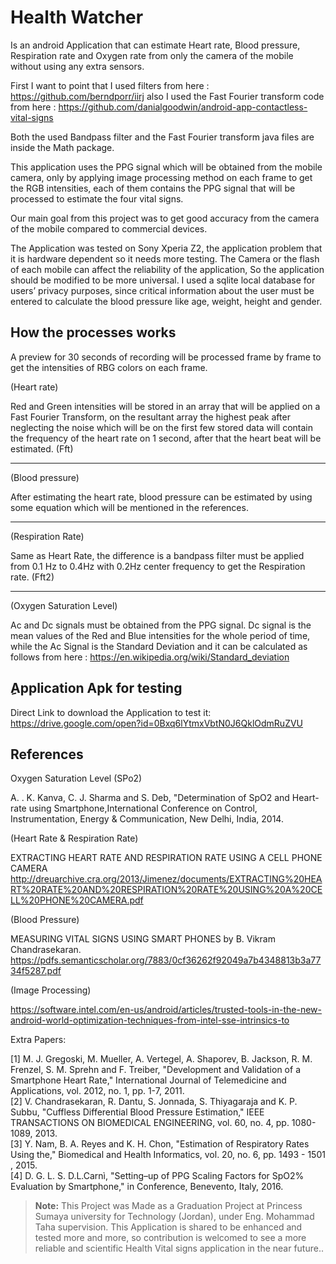 Health Watcher
===================

Is an android Application that can estimate Heart rate, Blood pressure, Respiration rate and Oxygen rate from only the camera of the mobile without using any extra sensors. 

First I want to point that I used filters from here : https://github.com/berndporr/iirj
also I used the Fast Fourier transform code from here : https://github.com/danialgoodwin/android-app-contactless-vital-signs

Both the used Bandpass filter and the Fast Fourier transform java files are inside the Math package.

This application uses the PPG signal which will be obtained from the mobile camera, only by applying image processing method on each frame to get the RGB intensities, each of them contains the PPG signal that will be processed to estimate the four vital signs. 

Our main goal from this project was to get good accuracy from the camera of the mobile compared to commercial devices.

The Application was tested on Sony Xperia Z2, the application problem that it is hardware dependent so it needs more testing. The Camera or the flash of each mobile can affect the reliability of the application, So the application should be modified to be more universal.
I used a sqlite local database for users’ privacy purposes, since critical information about the user must be entered to calculate the blood pressure like age, weight, height and gender.


How the processes works
-------------

A preview for 30 seconds of recording will be processed frame by frame to get the intensities of RBG colors on each frame.

(Heart rate)

Red and Green intensities will be stored in an array that will be applied on a Fast Fourier Transform, on the resultant array the highest peak after neglecting the noise which will be on the first few stored data will contain the frequency of the heart rate on 1 second, after that the heart beat will be estimated. (Fft)

----------

(Blood pressure)

After estimating the heart rate, blood pressure can be estimated by using some equation which will be mentioned in the references.

----------

(Respiration Rate)

Same as Heart Rate, the difference is a bandpass filter must be applied from 0.1 Hz to 0.4Hz with 0.2Hz center frequency to get the Respiration rate. (Fft2)

----------
(Oxygen Saturation Level)

Ac and Dc signals must be obtained from the PPG signal. Dc signal is the mean values of the Red and Blue intensities for the whole period of time, while the Ac Signal is the Standard Deviation and it can be calculated as follows from here : https://en.wikipedia.org/wiki/Standard_deviation 



ِApplication Apk for testing
-------------------

Direct Link to download the Application to test it:
https://drive.google.com/open?id=0Bxq6lYtmxVbtN0J6QklOdmRuZVU



References 
-------------

Oxygen Saturation Level (SPo2)
  
A. . K. Kanva, C. J. Sharma and S. Deb, "Determination of SpO2 and Heart-rate using Smartphone,International Conference on Control, Instrumentation, Energy & Communication, New Delhi, India, 2014.  

(Heart Rate & Respiration Rate)

EXTRACTING HEART RATE AND RESPIRATION RATE USING A CELL PHONE CAMERA
http://dreuarchive.cra.org/2013/Jimenez/documents/EXTRACTING%20HEART%20RATE%20AND%20RESPIRATION%20RATE%20USING%20A%20CELL%20PHONE%20CAMERA.pdf

(Blood Pressure)

MEASURING VITAL SIGNS USING SMART PHONES by B. Vikram Chandrasekaran.
https://pdfs.semanticscholar.org/7883/0cf36262f92049a7b4348813b3a7734f5287.pdf

(Image Processing)

https://software.intel.com/en-us/android/articles/trusted-tools-in-the-new-android-world-optimization-techniques-from-intel-sse-intrinsics-to

Extra Papers: 

[1] 
M. J. Gregoski, M. Mueller, A. Vertegel, A. Shaporev, B. Jackson, R. M. Frenzel, S. M. Sprehn and F.
Treiber, "Development and Validation of a Smartphone Heart Rate," International Journal of Telemedicine
and Applications, vol. 2012, no. 1, pp. 1-7, 2011.  
[2] 
V. Chandrasekaran, R. Dantu, S. Jonnada, S. Thiyagaraja and K. P. Subbu, "Cuffless Differential Blood
Pressure Estimation," IEEE TRANSACTIONS ON BIOMEDICAL ENGINEERING, vol. 60, no. 4,
pp. 1080-1089, 2013.  
[3] 
Y. Nam, B. A. Reyes and K. H. Chon, "Estimation of Respiratory Rates Using the," Biomedical and Health
Informatics, vol. 20, no. 6, pp. 1493 - 1501 , 2015.  
[4] 
D. G. L. S. D.L.Carnì, "Setting–up of PPG Scaling Factors for SpO2% Evaluation by Smartphone," in
Conference, Benevento, Italy, 2016.  


> **Note:** This Project was Made as a Graduation Project at Princess Sumaya university for Technology (Jordan), under Eng. Mohammad Taha supervision.
This Application is shared to be enhanced and tested more and more, so contribution is welcomed to see a more reliable and scientific Health Vital signs application in the near future..

